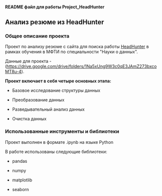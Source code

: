#### README файл для работы Project_HeadHunter


## Анализ резюме из HeadHunter

### Общее описание проекта

Проект по анализу резюме с сайта для поиска работы [HeadHunter](https://hh.ru/) в рамках обучения в МФТИ по специальности "Науки о данных".

Данные для проекта - (https://drive.google.com/drive/folders/1Na5xUng9W3c0qE3JAmZ273bxcoMT8u-4).

**Проект включает в себя четыре основных этапа:**

* Базовое исследование структуры данных

* Преобразование данных

* Разведывательный анализ данных

* Очистка данных

### Использованные инструменты и библиотеки

Проект выполнен в формате .ipynb на языке Python 

В работе использованы следующие библиотеки:

* pandas

* numpy

* matplotlib

* seaborn
